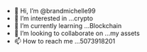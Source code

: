- 👋 Hi, I’m @brandmichelle99
- 👀 I’m interested in ...crypto
- 🌱 I’m currently learning ...Blockchain 
- 💞️ I’m looking to collaborate on ...my assets
- 📫 How to reach me ...5073918201

<!---
brandmichelle99/brandmichelle99 is a ✨ special ✨ repository because its `README.md` (this file) appears on your GitHub profile.
You can click the Preview link to take a look at your changes.
--->
